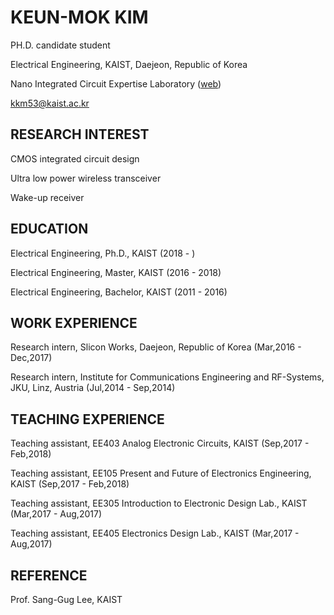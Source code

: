 # KEUN-MOK KIM

PH.D. candidate student

Electrical Engineering, KAIST, Daejeon, Republic of Korea

Nano Integrated Circuit Expertise Laboratory ([web](http://nice.kaist.ac.kr))

kkm53@kaist.ac.kr

## RESEARCH INTEREST
CMOS integrated circuit design

Ultra low power wireless transceiver

Wake-up receiver

## EDUCATION
Electrical Engineering, Ph.D., KAIST (2018 - )

Electrical Engineering, Master, KAIST (2016 - 2018)

Electrical Engineering, Bachelor, KAIST (2011 - 2016)

## WORK EXPERIENCE
Research intern, Slicon Works, Daejeon, Republic of Korea (Mar,2016 - Dec,2017)

Research intern, Institute for Communications Engineering and RF-Systems, JKU, Linz, Austria (Jul,2014 - Sep,2014)

## TEACHING EXPERIENCE
Teaching assistant, EE403 Analog Electronic Circuits, KAIST (Sep,2017 - Feb,2018)

Teaching assistant, EE105 Present and Future of Electronics Engineering, KAIST (Sep,2017 - Feb,2018)

Teaching assistant, EE305 Introduction to Electronic Design Lab., KAIST (Mar,2017 - Aug,2017)

Teaching assistant, EE405 Electronics Design Lab., KAIST (Mar,2017 - Aug,2017)

## REFERENCE
Prof. Sang-Gug Lee, KAIST
